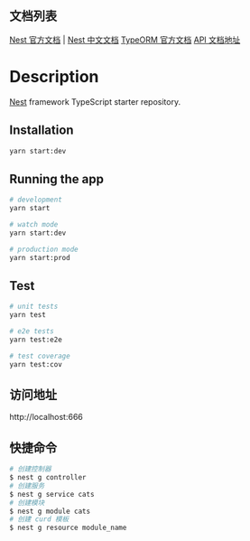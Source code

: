 ## 文档列表

[Nest 官方文档](https://docs.nestjs.com/) | [Nest 中文文档](https://docs.nestjs.cn/)
[TypeORM 官方文档](https://typeorm.io)
[API 文档地址](http://localhost:5174/document)

# Description

[Nest](https://github.com/nestjs/nest) framework TypeScript starter repository.

## Installation

```bash
yarn start:dev
```

## Running the app

```bash
# development
yarn start

# watch mode
yarn start:dev

# production mode
yarn start:prod
```

## Test

```bash
# unit tests
yarn test

# e2e tests
yarn test:e2e

# test coverage
yarn test:cov
```

## 访问地址

http://localhost:666

## 快捷命令

```bash
# 创建控制器
$ nest g controller
# 创建服务
$ nest g service cats
# 创建模块
$ nest g module cats
# 创建 curd 模板
$ nest g resource module_name
```
